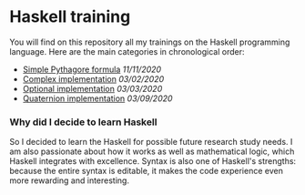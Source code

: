 # Haskell training
You will find on this repository all my trainings on the Haskell programming language.
Here are the main categories in chronological order:
- [Simple Pythagore formula](src/Pythagore.hs) *11/11/2020*
- [Complex implementation](src/Complex.hs) *03/02/2020*
- [Optional implementation](src/Complex.hs) *03/03/2020*
- [Quaternion implementation](src/Quaternion.hs) *03/09/2020*

### Why did I decide to learn Haskell
So I decided to learn the Haskell for possible future research study needs. 
I am also passionate about how it works as well as mathematical logic, which Haskell integrates with excellence. 
Syntax is also one of Haskell's strengths: because the entire syntax is editable, it makes the code experience even more rewarding and interesting.